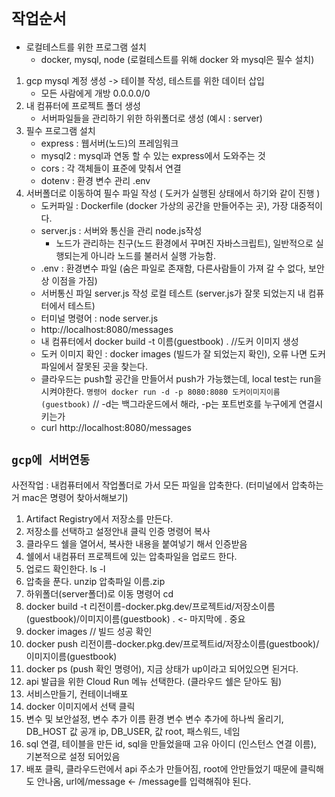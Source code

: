 # `작업순서`

- 로컬테스트를 위한 프로그램 설치
  - docker, mysql, node (로컬테스트를 위해 docker 와 mysql은 필수 설치)

1. gcp mysql 계정 생성 -> 테이블 작성, 테스트를 위한 데이터 삽입
   - 모든 사람에게 개방 0.0.0.0/0
2. 내 컴퓨터에 프로젝트 폴더 생성
   - 서버파일들을 관리하기 위한 하위폴더로 생성 (예시 : server)
3. 필수 프로그램 설치
   - express : 웹서버(노드)의 프레임워크
   - mysql2 : mysql과 연동 할 수 있는 express에서 도와주는 것
   - cors : 각 객체들이 표준에 맞춰서 연결
   - dotenv : 환경 변수 관리 .env
4. 서버폴더로 이동하여 필수 파일 작성 ( 도커가 실행된 상태에서 하기와 같이 진행 )
   - 도커파일 : Dockerfile (docker 가상의 공간을 만들어주는 곳), 가장 대중적이다.
   - server.js : 서버와 통신을 관리 node.js작성
     - 노드가 관리하는 친구(노드 환경에서 꾸며진 자바스크립트), 일반적으로 실행되는게 아니라 노드를 불러서 실행 가능함.
   - .env : 환경변수 파일 (숨은 파일로 존재함, 다른사람들이 가져 갈 수 없다, 보안상 이점을 가짐)
   - 서버통신 파일 server.js 작성 로컬 테스트 (server.js가 잘못 되었는지 내 컴퓨터에서 테스트)
   - 터미널 명령어 : node server.js
   - http://localhost:8080/messages
   - 내 컴퓨터에서 docker build -t 이름(guestbook) . //도커 이미지 생성
   - 도커 이미지 확인 : docker images (빌드가 잘 되었는지 확인), 오류 나면 도커파일에서 잘못된 곳을 찾는다.
   - 클라우드는 push할 공간을 만들어서 push가 가능했는데, local test는 run을 시켜야한다. `명령어 docker run -d -p 8080:8080 도커이미지이름(guestbook)` // -d는 백그라운드에서 해라, -p는 포트번호를 누구에게 연결시키는가
   - curl http://localhost:8080/messages

## `gcp에 서버연동`

사전작업 : 내컴퓨터에서 작업폴더로 가서 모든 파일을 압축한다.
(터미널에서 압축하는거 mac은 명령어 찾아서해보기)

1. Artifact Registry에서 저장소를 만든다.
2. 저장소를 선택하고 설정안내 클릭 인증 명령어 복사
3. 클라우드 쉘을 열어서, 복사한 내용을 붙여넣기 해서 인증받음
4. 쉘에서 내컴퓨터 프로젝트에 있는 압축파일을 업로드 한다.
5. 업로드 확인한다. ls -l
6. 압축을 푼다. unzip 압축파일 이름.zip
7. 하위폴더(server폴더)로 이동 명령어 cd
8. docker build -t 리전이름-docker.pkg.dev/프로젝트id/저장소이름(guestbook)/이미지이름(guestbook) . <- 마지막에 . 중요
9. docker images // 빌드 성공 확인
10. docker push 리전이름-docker.pkg.dev/프로젝트id/저장소이름(guestbook)/이미지이름(guestbook)
11. docker ps (push 확인 명령어), 지금 상태가 up이라고 되어있으면 된거다.
12. api 발급을 위한 Cloud Run 메뉴 선택한다. (클라우드 쉘은 닫아도 됨)
13. 서비스만들기, 컨테이너배포
14. docker 이미지에서 선택 클릭
15. 변수 및 보안설정, 변수 추가 이름 환경 변수 변수 추가에 하나씩 올리기, DB_HOST 값 공개 ip, DB_USER, 값 root, 패스워드, 네임
16. sql 연결, 테이블을 만든 id, sql을 만들었을때 고유 아이디 (인스턴스 연결 이름), 기본적으로 설정 되어있음
17. 배포 클릭, 클라우드런에서 api 주소가 만들어짐, root에 안만들었기 때문에 클릭해도 안나옴, url에/message <- /message를 입력해줘야 된다.
